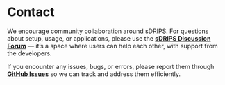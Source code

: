 # Contact
We encourage community collaboration around sDRIPS. For questions about setup, usage, or applications, please use the [**sDRIPS Discussion Forum**](https://github.com/shahzaib1007/sDRIPS/discussions/) — it’s a space where users can help each other, with support from the developers.

If you encounter any issues, bugs, or errors, please report them through **[GitHub Issues](https://github.com/shahzaib1007/sDRIPS/issues)** so we can track and address them efficiently.
